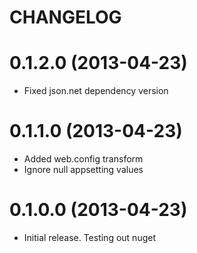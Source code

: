# CHANGELOG

# 0.1.2.0 (2013-04-23)

* Fixed json.net dependency version


# 0.1.1.0 (2013-04-23)

* Added web.config transform
* Ignore null appsetting values


# 0.1.0.0 (2013-04-23)

* Initial release. Testing out nuget